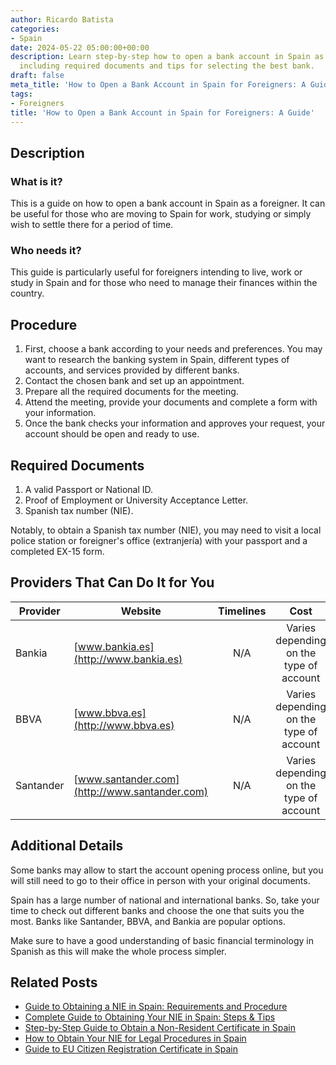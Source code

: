 ```yaml
---
author: Ricardo Batista
categories:
- Spain
date: 2024-05-22 05:00:00+00:00
description: Learn step-by-step how to open a bank account in Spain as a foreigner,
  including required documents and tips for selecting the best bank.
draft: false
meta_title: 'How to Open a Bank Account in Spain for Foreigners: A Guide'
tags:
- Foreigners
title: 'How to Open a Bank Account in Spain for Foreigners: A Guide'
---
```


## Description

### What is it?

This is a guide on how to open a bank account in Spain as a foreigner. It can be useful for those who are moving to Spain for work, studying or simply wish to settle there for a period of time.

### Who needs it?

This guide is particularly useful for foreigners intending to live, work or study in Spain and for those who need to manage their finances within the country.

## Procedure

1. First, choose a bank according to your needs and preferences. You may want to research the banking system in Spain, different types of accounts, and services provided by different banks.
2. Contact the chosen bank and set up an appointment.
3. Prepare all the required documents for the meeting.
4. Attend the meeting, provide your documents and complete a form with your information.
5. Once the bank checks your information and approves your request, your account should be open and ready to use.

## Required Documents

1. A valid Passport or National ID.
2. Proof of Employment or University Acceptance Letter.
3. Spanish tax number (NIE).

Notably, to obtain a Spanish tax number (NIE), you may need to visit a local police station or foreigner's office (extranjería) with your passport and a completed EX-15 form.

## Providers That Can Do It for You

| Provider  | Website                                       | Timelines |                  Cost                   |
| --------- | --------------------------------------------- | :-------: | :-------------------------------------: |
| Bankia    | [www.bankia.es](http://www.bankia.es)         |    N/A    | Varies depending on the type of account |
| BBVA      | [www.bbva.es](http://www.bbva.es)             |    N/A    | Varies depending on the type of account |
| Santander | [www.santander.com](http://www.santander.com) |    N/A    | Varies depending on the type of account |

## Additional Details

Some banks may allow to start the account opening process online, but you will still need to go to their office in person with your original documents.

Spain has a large number of national and international banks. So, take your time to check out different banks and choose the one that suits you the most. Banks like Santander, BBVA, and Bankia are popular options.

Make sure to have a good understanding of basic financial terminology in Spanish as this will make the whole process simpler.
## Related Posts

- [Guide to Obtaining a NIE in Spain: Requirements and Procedure](https://tramitit.com/english/guides/spain/registration_card/)
- [Complete Guide to Obtaining Your NIE in Spain: Steps & Tips](https://tramitit.com/english/guides/spain/nie_application/)
- [Step-by-Step Guide to Obtain a Non-Resident Certificate in Spain](https://tramitit.com/english/guides/spain/non-resident_certificate/)
- [How to Obtain Your NIE for Legal Procedures in Spain](https://tramitit.com/english/guides/spain/assignment_of_nie_at_the_request_of_the_interested_party/)
- [Guide to EU Citizen Registration Certificate in Spain](https://tramitit.com/english/guides/spain/certificate_of_registration_of_eu_citizen/)